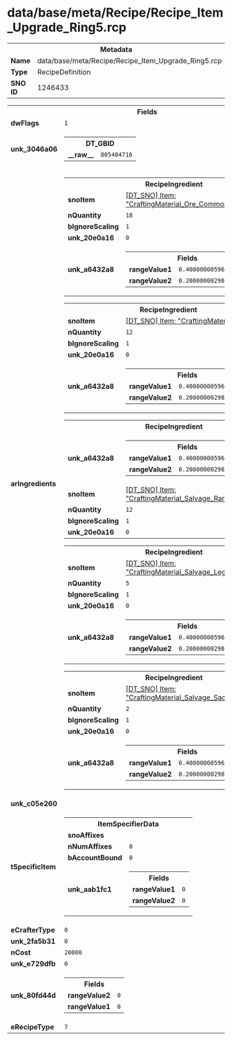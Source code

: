 <h1>data/base/meta/Recipe/Recipe_Item_Upgrade_Ring5.rcp</h1><table><tr><th colspan="100%">Metadata</th></tr><tr><td><b>Name</b></td><td>data/base/meta/Recipe/Recipe_Item_Upgrade_Ring5.rcp</td></tr><tr><td><b>Type</b></td><td>RecipeDefinition</td></tr><tr><td><b>SNO ID</b></td><td>1246433</td></tr></table>

<table><tr><th colspan="100%">Fields</th></tr><tr><td><b>dwFlags</b></td><td><code>1</code></td></tr><tr><td><b>unk_3046a06</b></td><td><table><tr><th colspan="100%">DT_GBID</th></tr><tr><td><b>__raw__</b></td><td><code>805404716</code></td></tr></table>

</td></tr><tr><td><b>arIngredients</b></td><td><table><tr><th colspan="100%">RecipeIngredient</th></tr><tr><td><b>snoItem</b></td><td><a href="..\Item\CraftingMaterial_Ore_Common.itm.md">[DT_SNO] Item: "CraftingMaterial_Ore_Common"</a></td></tr><tr><td><b>nQuantity</b></td><td><code>18</code></td></tr><tr><td><b>bIgnoreScaling</b></td><td><code>1</code></td></tr><tr><td><b>unk_20e0a16</b></td><td><code>0</code></td></tr><tr><td><b>unk_a6432a8</b></td><td><table><tr><th colspan="100%">Fields</th></tr><tr><td><b>rangeValue1</b></td><td><code>0.4000000059604645</code></td></tr><tr><td><b>rangeValue2</b></td><td><code>0.20000000298023224</code></td></tr></table>

</td></tr></table>


<table><tr><th colspan="100%">RecipeIngredient</th></tr><tr><td><b>snoItem</b></td><td><a href="..\Item\CraftingMaterial_Ore_Rare.itm.md">[DT_SNO] Item: "CraftingMaterial_Ore_Rare"</a></td></tr><tr><td><b>nQuantity</b></td><td><code>12</code></td></tr><tr><td><b>bIgnoreScaling</b></td><td><code>1</code></td></tr><tr><td><b>unk_20e0a16</b></td><td><code>0</code></td></tr><tr><td><b>unk_a6432a8</b></td><td><table><tr><th colspan="100%">Fields</th></tr><tr><td><b>rangeValue1</b></td><td><code>0.4000000059604645</code></td></tr><tr><td><b>rangeValue2</b></td><td><code>0.20000000298023224</code></td></tr></table>

</td></tr></table>


<table><tr><th colspan="100%">RecipeIngredient</th></tr><tr><td><b>unk_a6432a8</b></td><td><table><tr><th colspan="100%">Fields</th></tr><tr><td><b>rangeValue1</b></td><td><code>0.4000000059604645</code></td></tr><tr><td><b>rangeValue2</b></td><td><code>0.20000000298023224</code></td></tr></table>

</td></tr><tr><td><b>snoItem</b></td><td><a href="..\Item\CraftingMaterial_Salvage_Rare.itm.md">[DT_SNO] Item: "CraftingMaterial_Salvage_Rare"</a></td></tr><tr><td><b>nQuantity</b></td><td><code>12</code></td></tr><tr><td><b>bIgnoreScaling</b></td><td><code>1</code></td></tr><tr><td><b>unk_20e0a16</b></td><td><code>0</code></td></tr></table>


<table><tr><th colspan="100%">RecipeIngredient</th></tr><tr><td><b>snoItem</b></td><td><a href="..\Item\CraftingMaterial_Salvage_Legendary_Jewelry.itm.md">[DT_SNO] Item: "CraftingMaterial_Salvage_Legendary_Jewelry"</a></td></tr><tr><td><b>nQuantity</b></td><td><code>5</code></td></tr><tr><td><b>bIgnoreScaling</b></td><td><code>1</code></td></tr><tr><td><b>unk_20e0a16</b></td><td><code>0</code></td></tr><tr><td><b>unk_a6432a8</b></td><td><table><tr><th colspan="100%">Fields</th></tr><tr><td><b>rangeValue1</b></td><td><code>0.4000000059604645</code></td></tr><tr><td><b>rangeValue2</b></td><td><code>0.20000000298023224</code></td></tr></table>

</td></tr></table>


<table><tr><th colspan="100%">RecipeIngredient</th></tr><tr><td><b>snoItem</b></td><td><a href="..\Item\CraftingMaterial_Salvage_Sacred_Legendary.itm.md">[DT_SNO] Item: "CraftingMaterial_Salvage_Sacred_Legendary"</a></td></tr><tr><td><b>nQuantity</b></td><td><code>2</code></td></tr><tr><td><b>bIgnoreScaling</b></td><td><code>1</code></td></tr><tr><td><b>unk_20e0a16</b></td><td><code>0</code></td></tr><tr><td><b>unk_a6432a8</b></td><td><table><tr><th colspan="100%">Fields</th></tr><tr><td><b>rangeValue1</b></td><td><code>0.4000000059604645</code></td></tr><tr><td><b>rangeValue2</b></td><td><code>0.20000000298023224</code></td></tr></table>

</td></tr></table>


</td></tr><tr><td><b>unk_c05e260</b></td><td></td></tr><tr><td><b>tSpecificItem</b></td><td><table><tr><th colspan="100%">ItemSpecifierData</th></tr><tr><td><b>snoAffixes</b></td><td></td></tr><tr><td><b>nNumAffixes</b></td><td><code>0</code></td></tr><tr><td><b>bAccountBound</b></td><td><code>0</code></td></tr><tr><td><b>unk_aab1fc1</b></td><td><table><tr><th colspan="100%">Fields</th></tr><tr><td><b>rangeValue1</b></td><td><code>0</code></td></tr><tr><td><b>rangeValue2</b></td><td><code>0</code></td></tr></table>

</td></tr></table>

</td></tr><tr><td><b>eCrafterType</b></td><td><code>0</code></td></tr><tr><td><b>unk_2fa5b31</b></td><td><code>0</code></td></tr><tr><td><b>nCost</b></td><td><code>20000</code></td></tr><tr><td><b>unk_e729dfb</b></td><td><code>0</code></td></tr><tr><td><b>unk_80fd44d</b></td><td><table><tr><th colspan="100%">Fields</th></tr><tr><td><b>rangeValue2</b></td><td><code>0</code></td></tr><tr><td><b>rangeValue1</b></td><td><code>0</code></td></tr></table>

</td></tr><tr><td><b>eRecipeType</b></td><td><code>7</code></td></tr></table>

